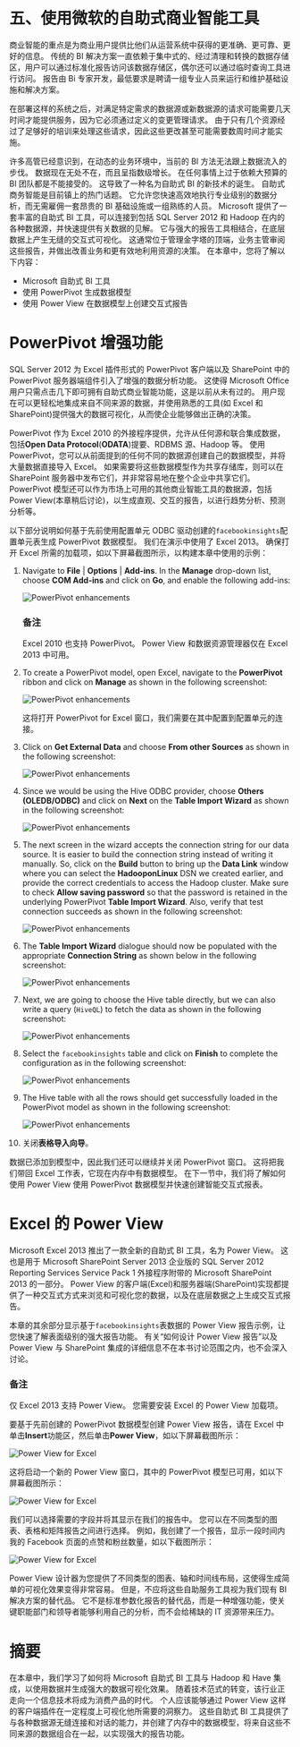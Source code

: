 # 五、使用微软的自助式商业智能工具

商业智能的重点是为商业用户提供比他们从运营系统中获得的更准确、更可靠、更好的信息。 传统的 BI 解决方案一直依赖于集中式的、经过清理和转换的数据存储区，用户可以通过标准化报告访问该数据存储区，偶尔还可以通过临时查询工具进行访问。 报告由 Bi 专家开发，最低要求是聘请一组专业人员来运行和维护基础设施和解决方案。

在部署这样的系统之后，对满足特定需求的数据源或新数据源的请求可能需要几天时间才能提供服务，因为它必须通过定义的变更管理请求。 由于只有几个资源经过了足够好的培训来处理这些请求，因此这些更改甚至可能需要数周时间才能实施。

许多高管已经意识到，在动态的业务环境中，当前的 BI 方法无法跟上数据流入的步伐。 数据现在无处不在，而且呈指数级增长。 在任何事情上过于依赖大预算的 BI 团队都是不能接受的。 这导致了一种名为自助式 BI 的新技术的诞生。 自助式商务智能是目前镇上的热门话题。 它允许您快速高效地执行专业级别的数据分析，而无需雇佣一套昂贵的 BI 基础设施或一组熟练的人员。 Microsoft 提供了一套丰富的自助式 BI 工具，可以连接到包括 SQL Server 2012 和 Hadoop 在内的各种数据源，并快速提供有关数据的见解。 它与强大的报告工具相结合，在底层数据上产生无缝的交互式可视化。 这通常位于管理金字塔的顶端，业务主管审阅这些报告，并做出改善业务和更有效地利用资源的决策。 在本章中，您将了解以下内容：

*   Microsoft 自助式 BI 工具
*   使用 PowerPivot 生成数据模型
*   使用 Power View 在数据模型上创建交互式报告

# PowerPivot 增强功能

SQL Server 2012 为 Excel 插件形式的 PowerPivot 客户端以及 SharePoint 中的 PowerPivot 服务器端组件引入了增强的数据分析功能。 这使得 Microsoft Office 用户只需点击几下即可拥有自助式商业智能功能，这是以前从未有过的。 用户现在可以更轻松地集成来自不同来源的数据，并使用熟悉的工具(如 Excel 和 SharePoint)提供强大的数据可视化，从而使企业能够做出正确的决策。

PowerPivot 作为 Excel 2010 的外接程序提供，允许从任何源和联合集成数据，包括**Open Data Protocol**(**ODATA**)提要、RDBMS 源、Hadoop 等。 使用 PowerPivot，您可以从前面提到的任何不同的数据源创建自己的数据模型，并将大量数据直接导入 Excel。 如果需要将这些数据模型作为共享存储库，则可以在 SharePoint 服务器中发布它们，并非常容易地在整个企业中共享它们。 PowerPivot 模型还可以作为市场上可用的其他商业智能工具的数据源，包括 Power View(本章稍后讨论)，以生成直观、交互的报告，以进行趋势分析、预测分析等。

以下部分说明如何基于先前使用配置单元 ODBC 驱动创建的`facebookinsights`配置单元表生成 PowerPivot 数据模型。 我们在演示中使用了 Excel 2013。 确保打开 Excel 所需的加载项，如以下屏幕截图所示，以构建本章中使用的示例：

1.  Navigate to **File** | **Options** | **Add-ins**. In the **Manage** drop-down list, choose **COM Add-ins** and click on **Go**, and enable the following add-ins:

    ![PowerPivot enhancements](img/7982EN_05_01.jpg)

    ### 备注

    Excel 2010 也支持 PowerPivot。 Power View 和数据资源管理器仅在 Excel 2013 中可用。

2.  To create a PowerPivot model, open Excel, navigate to the **PowerPivot** ribbon and click on **Manage** as shown in the following screenshot:

    ![PowerPivot enhancements](img/7982EN_05_02.jpg)

    这将打开 PowerPivot for Excel 窗口，我们需要在其中配置到配置单元的连接。

3.  Click on **Get External Data** and choose **From other Sources** as shown in the following screenshot:

    ![PowerPivot enhancements](img/7982EN_05_03.jpg)

4.  Since we would be using the Hive ODBC provider, choose **Others (OLEDB/ODBC)** and click on **Next** on the **Table Import Wizard** as shown in the following screenshot:

    ![PowerPivot enhancements](img/7982EN_05_04.jpg)

5.  The next screen in the wizard accepts the connection string for our data source. It is easier to build the connection string instead of writing it manually. So, click on the **Build** button to bring up the **Data Link** window where you can select the **HadooponLinux** DSN we created earlier, and provide the correct credentials to access the Hadoop cluster. Make sure to check **Allow saving password** so that the password is retained in the underlying PowerPivot **Table Import Wizard**. Also, verify that test connection succeeds as shown in the following screenshot:

    ![PowerPivot enhancements](img/7982EN_05_05.jpg)

6.  The **Table Import Wizard** dialogue should now be populated with the appropriate **Connection String** as shown below in the following screenshot:

    ![PowerPivot enhancements](img/7982EN_05_06.jpg)

7.  Next, we are going to choose the Hive table directly, but we can also write a query (`HiveQL`) to fetch the data as shown in the following screenshot:

    ![PowerPivot enhancements](img/7982EN_05_07.jpg)

8.  Select the `facebookinsights` table and click on **Finish** to complete the configuration as in the following screenshot:

    ![PowerPivot enhancements](img/7982EN_05_08.jpg)

9.  The Hive table with all the rows should get successfully loaded in the PowerPivot model as shown in the following screenshot:

    ![PowerPivot enhancements](img/7982EN_05_09.jpg)

10.  关闭**表格导入向导**。

数据已添加到模型中，因此我们还可以继续并关闭 PowerPivot 窗口。 这将把我们带回 Excel 工作表，它现在内存中有数据模型。 在下一节中，我们将了解如何使用 Power View 使用 PowerPivot 数据模型并快速创建智能交互式报表。

# Excel 的 Power View

Microsoft Excel 2013 推出了一款全新的自助式 BI 工具，名为 Power View。 这也是用于 Microsoft SharePoint Server 2013 企业版的 SQL Server 2012 Reporting Services Service Pack 1 外接程序附带的 Microsoft SharePoint 2013 的一部分。 Power View 的客户端(Excel)和服务器端(SharePoint)实现都提供了一种交互式方式来浏览和可视化您的数据，以及在底层数据之上生成交互式报告。

本章的其余部分显示基于`facebookinsights`表数据的 Power View 报告示例，让您快速了解表面级别的强大报告功能。 有关“如何设计 Power View 报告”以及 Power View 与 SharePoint 集成的详细信息不在本书讨论范围之内，也不会深入讨论。

### 备注

仅 Excel 2013 支持 Power View。 您需要安装 Excel 的 Power View 加载项。

要基于先前创建的 PowerPivot 数据模型创建 Power View 报告，请在 Excel 中单击**Insert**功能区，然后单击**Power View**，如以下屏幕截图所示：

![Power View for Excel](img/7982EN_05_10.jpg)

这将启动一个新的 Power View 窗口，其中的 PowerPivot 模型已可用，如以下屏幕截图所示：

![Power View for Excel](img/7982EN_05_11.jpg)

我们可以选择需要的字段并将其显示在我们的报告中。 您可以在不同类型的图表、表格和矩阵报告之间进行选择。 例如，我创建了一个报告，显示一段时间内我的 Facebook 页面的点赞和粉丝数量，如以下截图所示：

![Power View for Excel](img/7982EN_05_12.jpg)

Power View 设计器为您提供了不同类型的图表、轴和时间线布局，这使得生成简单的可视化效果变得非常容易。 但是，不应将这些自助服务工具视为我们现有 BI 解决方案的替代品。 它不是标准参数化报告的替代品，而是一种增强功能，使关键职能部门和领导者能够利用自己的分析，而不会给稀缺的 IT 资源带来压力。

# 摘要

在本章中，我们学习了如何将 Microsoft 自助式 BI 工具与 Hadoop 和 Have 集成，以使用数据并生成强大的数据可视化效果。 随着技术范式的转变，该行业正走向一个信息技术将成为消费产品的时代。 个人应该能够通过 Power View 这样的客户端插件在一定程度上可视化他所需要的洞察力。 这些自助式 BI 工具提供了与各种数据源无缝连接和对话的能力，并创建了内存中的数据模型，将来自这些不同来源的数据组合在一起，以实现强大的报告功能。